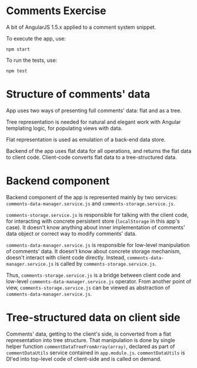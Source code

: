 # Comments Exercise

A bit of AngularJS 1.5.x applied to a comment system snippet.

To execute the app, use:

    npm start


To run the tests, use:

    npm test

# Structure of comments' data

App uses two ways of presenting full comments' data: flat and as a tree.

Tree representation is needed for natural and elegant work with Angular templating logic, for populating views with data.

Flat representation is used as emulation of a back-end data store.

Backend of the app uses flat data for all operations, and returns the flat data to client code. Client-code converts flat data to a tree-structured data.

# Backend component

Backend component of the app is represented mainly by two services: `comments-data-manager.service.js` and `comments-storage.service.js`. 

`comments-storage.service.js` is responsible for talking with the client code, for interacting with concrete persistent store (`localStorage` in this app's case). It doesn't know anything about inner implementation of comments' data object or correct way to modify comments' data.

`comments-data-manager.service.js` is responsible for low-level manipulation of comments' data. It doesn't know about concrete storage mechanism, doesn't interact with client code directly. Instead, `comments-data-manager.service.js` is called by `comments-storage.service.js`.

Thus, `comments-storage.service.js` is a bridge between client code and low-level `comments-data-manager.service.js` operator. From another point of view, `comments-storage.service.js` can be viewed as abstraction of `comments-data-manager.service.js`.

# Tree-structured data on client side

Comments' data, getting to the client's side, is converted from a flat representation into tree structure. That manipulation is done by single helper function `commentDataTreeFromArray(array)`, declared as part of `commentDataUtils` service contained in `app.module.js`. `commentDataUtils` is DI'ed into top-level code of client-side and is called on demand.